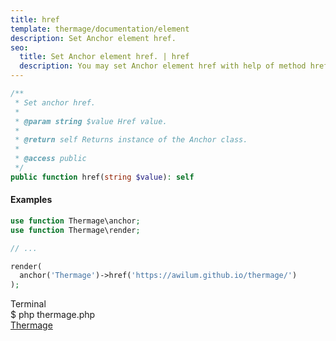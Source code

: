 ```yaml
---
title: href
template: thermage/documentation/element
description: Set Anchor element href.
seo:
  title: Set Anchor element href. | href
  description: You may set Anchor element href with help of method href
---
```


```php
/**
 * Set anchor href.
 *
 * @param string $value Href value.
 *
 * @return self Returns instance of the Anchor class.
 *
 * @access public
 */
public function href(string $value): self
```

#### Examples

```php
use function Thermage\anchor;
use function Thermage\render;

// ...

render(
  anchor('Thermage')->href('https://awilum.github.io/thermage/')
);
```

<div class="terminal">
  <div class="terminal-header">Terminal</div>
  <div class="terminal-body">
    <div class="terminal-command">$ php thermage.php</div>
    <div class="el-a"><a href="https://awilum.github.io/thermage/">Thermage</a></div>
  </div>
</div>